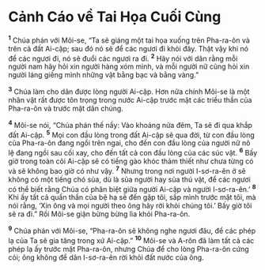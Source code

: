 # Cảnh Cáo về Tai Họa Cuối Cùng
<sup><b>1</b></sup> Chúa phán với Môi-se, “Ta sẽ giáng một tai họa xuống trên Pha-ra-ôn và trên cả đất Ai-cập; sau đó nó sẽ để các ngươi đi khỏi đây. Thật vậy khi nó để các ngươi đi, nó sẽ đuổi các ngươi ra đi. <sup><b>2</b></sup> Hãy nói với dân rằng mỗi người nam hãy hỏi xin người hàng xóm mình, và mỗi người nữ cũng hỏi xin người láng giềng mình những vật bằng bạc và bằng vàng.”

<sup><b>3</b></sup> Chúa làm cho dân được lòng người Ai-cập. Hơn nữa chính Môi-se là một nhân vật rất được tôn trọng trong nước Ai-cập trước mặt các triều thần của Pha-ra-ôn và trước mặt dân chúng.

<sup><b>4</b></sup> Môi-se nói, “Chúa phán thế nầy: Vào khoảng nửa đêm, Ta sẽ đi qua khắp đất Ai-cập. <sup><b>5</b></sup> Mọi con đầu lòng trong đất Ai-cập sẽ qua đời, từ con đầu lòng của Pha-ra-ôn đang ngồi trên ngai, cho đến con đầu lòng của người nữ nô lệ đang ngồi sau cối xay, cho đến tất cả con đầu lòng của các súc vật. <sup><b>6</b></sup> Bấy giờ trong toàn cõi Ai-cập sẽ có tiếng gào khóc thảm thiết như chưa từng có và sẽ không bao giờ có như vậy. <sup><b>7</b></sup> Nhưng trong nơi người I-sơ-ra-ên ở sẽ không có một tiếng chó sủa, dù là sủa người hay sủa thú vật, để các ngươi có thể biết rằng Chúa có phân biệt giữa người Ai-cập và người I-sơ-ra-ên.’ <sup><b>8</b></sup> Khi ấy tất cả quần thần của bệ hạ sẽ đến gặp tôi, sấp mình trước mặt tôi, mà nói rằng, ‘Xin ông và mọi người theo ông hãy rời khỏi chúng tôi.’ Bấy giờ tôi sẽ ra đi.” Rồi Môi-se giận bừng bừng lìa khỏi Pha-ra-ôn.

<sup><b>9</b></sup> Chúa phán với Môi-se, “Pha-ra-ôn sẽ không nghe ngươi đâu, để các phép lạ của Ta sẽ gia tăng trong xứ Ai-cập.” <sup><b>10</b></sup> Môi-se và A-rôn đã làm tất cả các phép lạ ấy trước mặt Pha-ra-ôn, nhưng Chúa để cho lòng Pha-ra-ôn cứng cỏi; ông không để dân I-sơ-ra-ên rời khỏi đất nước của ông.